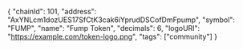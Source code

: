 {
  "chainId": 101,
  "address": "AxYNLcm1dozUES17SfCtK3cak6iYprudDSCofDmFpump",
  "symbol": "FUMP",
  "name": "Fump Token",
  "decimals": 6,
  "logoURI": "https://example.com/token-logo.png",
  "tags": ["community"]
}
